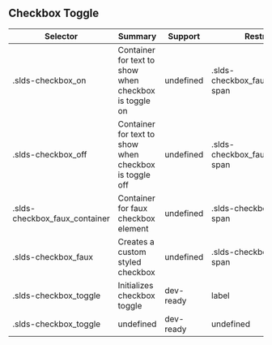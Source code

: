 

## Checkbox Toggle

| Selector | Summary | Support | Restrict | Variant |
|-------|-------|-------|-------|-------|
| .slds-checkbox_on | Container for text to show when checkbox is toggle on | undefined | .slds-checkbox_faux_container span | undefined |
| .slds-checkbox_off | Container for text to show when checkbox is toggle off | undefined | .slds-checkbox_faux_container span | undefined |
| .slds-checkbox_faux_container | Container for faux checkbox element | undefined | .slds-checkbox_toggle span | undefined |
| .slds-checkbox_faux | Creates a custom styled checkbox | undefined | .slds-checkbox_toggle span | undefined |
| .slds-checkbox_toggle | Initializes checkbox toggle | dev-ready | label | true |
| .slds-checkbox_toggle | undefined | dev-ready | undefined | undefined |